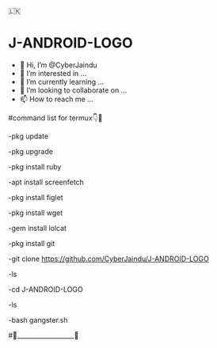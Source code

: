 🇱🇰

# J-ANDROID-LOGO

- 👋 Hi, I’m @CyberJaindu
- 👀 I’m interested in ...
- 🌱 I’m currently learning ...
- 💞️ I’m looking to collaborate on ...
- 📫 How to reach me ...

 #command list for termux👇🥲


-pkg update

-pkg upgrade

-pkg install ruby

-apt install screenfetch

-pkg install figlet

-pkg install wget

-gem install lolcat

-pkg install git

-git clone https://github.com/CyberJaindu/J-ANDROID-LOGO

-ls

-cd J-ANDROID-LOGO

-ls

-bash gangster.sh



#🥷__________________🚫
